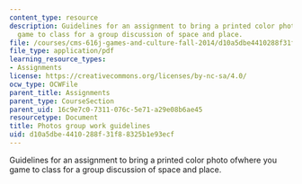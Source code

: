 ```yaml
---
content_type: resource
description: Guidelines for an assignment to bring a printed color photo ofwhere you
  game to class for a group discussion of space and place.
file: /courses/cms-616j-games-and-culture-fall-2014/d10a5dbe4410288f31f88325b1e93ecf_MITCMS_616JF14_WorkGuide.pdf
file_type: application/pdf
learning_resource_types:
- Assignments
license: https://creativecommons.org/licenses/by-nc-sa/4.0/
ocw_type: OCWFile
parent_title: Assignments
parent_type: CourseSection
parent_uid: 16c9e7c0-7311-076c-5e71-a29e08b6ae45
resourcetype: Document
title: Photos group work guidelines
uid: d10a5dbe-4410-288f-31f8-8325b1e93ecf
---
```

Guidelines for an assignment to bring a printed color photo ofwhere you game to class for a group discussion of space and place.